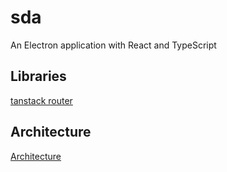 # sda

An Electron application with React and TypeScript

## Libraries

[tanstack router](https://tanstack.com/router/latest/docs/framework/react/quick-start)

## Architecture

[Architecture](https://habr.com/ru/companies/doubletapp/articles/870236/)
